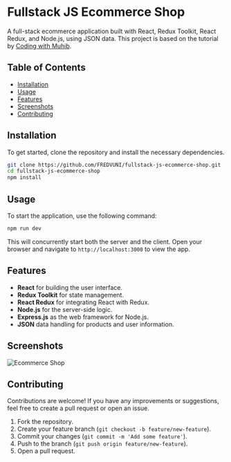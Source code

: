 # Fullstack JS Ecommerce Shop

A full-stack ecommerce application built with React, Redux Toolkit, React Redux, and Node.js, using JSON data. This project is based on the tutorial by [Coding with Muhib](https://www.youtube.com/watch?v=4GMljXR1h78&t=908s).

## Table of Contents

- [Installation](#installation)
- [Usage](#usage)
- [Features](#features)
- [Screenshots](#screenshots)
- [Contributing](#contributing)

## Installation

To get started, clone the repository and install the necessary dependencies.

```bash
git clone https://github.com/FREDVUNI/fullstack-js-ecommerce-shop.git
cd fullstack-js-ecommerce-shop
npm install
```

## Usage

To start the application, use the following command:

```bash
npm run dev
```

This will concurrently start both the server and the client. Open your browser and navigate to `http://localhost:3000` to view the app.

## Features

- **React** for building the user interface.
- **Redux Toolkit** for state management.
- **React Redux** for integrating React with Redux.
- **Node.js** for the server-side logic.
- **Express.js** as the web framework for Node.js.
- **JSON** data handling for products and user information.

## Screenshots

![Ecommerce Shop](https://user-images.githubusercontent.com/41730664/212640189-a2a35e52-6a96-4b9a-99e7-d97193e5db72.png)

## Contributing

Contributions are welcome! If you have any improvements or suggestions, feel free to create a pull request or open an issue.

1. Fork the repository.
2. Create your feature branch (`git checkout -b feature/new-feature`).
3. Commit your changes (`git commit -m 'Add some feature'`).
4. Push to the branch (`git push origin feature/new-feature`).
5. Open a pull request.
